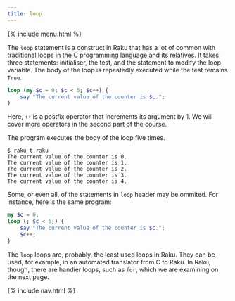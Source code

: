 ```yaml
---
title: loop
---
```


{% include menu.html %}

The `loop` statement is a construct in Raku that has a lot of common with traditional loops in the C programming language and its relatives. It takes three statements: initialiser, the test, and the statement to modify the loop variable. The body of the loop is repeatedly executed while the test remains `True`.

```raku
loop (my $c = 0; $c < 5; $c++) {
    say "The current value of the counter is $c.";
}
```

Here, `++` is a postfix operator that increments its argument by 1. We will cover more operators in the second part of the course.

The program executes the body of the loop five times.

    $ raku t.raku
    The current value of the counter is 0.
    The current value of the counter is 1.
    The current value of the counter is 2.
    The current value of the counter is 3.
    The current value of the counter is 4.

Some, or even all, of the statements in `loop` header may be ommited. For instance, here is the same program:

```raku
my $c = 0;
loop (; $c < 5;) {
    say "The current value of the counter is $c.";
    $c++;
}
```

The `loop` loops are, probably, the least used loops in Raku. They can be used, for example, in an automated translator from C to Raku. In Raku, though, there are handier loops, such as `for`, which we are examining on the next page.

{% include nav.html %}
